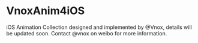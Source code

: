 # VnoxAnim4iOS
iOS Animation Collection designed and implemented by @Vnox, details will be updated soon. Contact @vnox on weibo for more information. 
